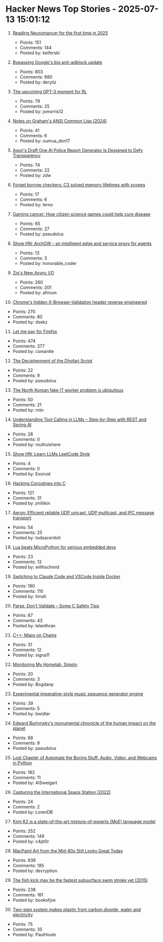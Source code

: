 # Hacker News Top Stories - 2025-07-13 15:01:12

1. [Reading Neuromancer for the first time in 2025](https://mbh4h.substack.com/p/neuromancer-2025-review-william-gibson)
   - Points: 151
   - Comments: 144
   - Posted by: keiferski

2. [Bypassing Google's big anti-adblock update](https://0x44.xyz/blog/web-request-blocking/)
   - Points: 803
   - Comments: 680
   - Posted by: deryilz

3. [The upcoming GPT-3 moment for RL](https://www.mechanize.work/blog/the-upcoming-gpt-3-moment-for-rl/)
   - Points: 79
   - Comments: 25
   - Posted by: jxmorris12

4. [Notes on Graham's ANSI Common Lisp (2024)](https://courses.cs.northwestern.edu/325/readings/graham/graham-notes.html)
   - Points: 41
   - Comments: 6
   - Posted by: oumua_don17

5. [Axon's Draft One AI Police Report Generator Is Designed to Defy Transparency](https://www.eff.org/deeplinks/2025/07/axons-draft-one-designed-defy-transparency)
   - Points: 74
   - Comments: 22
   - Posted by: zdw

6. [Forget borrow checkers: C3 solved memory lifetimes with scopes](https://c3-lang.org/blog/forget-borrow-checkers-c3-solved-memory-lifetimes-with-scopes/)
   - Points: 17
   - Comments: 6
   - Posted by: lerno

7. [Gaming cancer: How citizen science games could help cure disease](https://thereader.mitpress.mit.edu/how-citizen-science-games-could-help-cure-disease/)
   - Points: 65
   - Comments: 27
   - Posted by: pseudolus

8. [Show HN: ArchGW – an intelligent edge and service proxy for agents](undefined)
   - Points: 13
   - Comments: 3
   - Posted by: honorable_coder

9. [Zig's New Async I/O](https://kristoff.it/blog/zig-new-async-io/)
   - Points: 260
   - Comments: 201
   - Posted by: afirium

10. [Chrome's hidden X-Browser-Validation header reverse engineered](https://github.com/dsekz/chrome-x-browser-validation-header)
   - Points: 270
   - Comments: 80
   - Posted by: dsekz

11. [Let me pay for Firefox](https://discourse.mozilla.org/t/let-me-pay-for-firefox/141297)
   - Points: 474
   - Comments: 377
   - Posted by: csmantle

12. [The Decipherment of the Dhofari Script](https://www.science.org/content/article/mysterious-pre-islamic-script-oman-finally-deciphered)
   - Points: 22
   - Comments: 9
   - Posted by: pseudolus

13. [The North Korean fake IT worker problem is ubiquitous](https://www.theregister.com/2025/07/13/fake_it_worker_problem/)
   - Points: 50
   - Comments: 21
   - Posted by: rntn

14. [Understanding Tool Calling in LLMs – Step-by-Step with REST and Spring AI](https://muthuishere.medium.com/understanding-tool-function-calling-in-llms-step-by-step-examples-in-rest-and-spring-ai-2149ecd6b18b)
   - Points: 28
   - Comments: 0
   - Posted by: muthuishere

15. [Show HN: Learn LLMs LeetCode Style](https://github.com/Exorust/TorchLeet)
   - Points: 4
   - Comments: 0
   - Posted by: Exorust

16. [Hacking Coroutines into C](https://wiomoc.de/misc/posts/hacking_coroutines_into_c.html)
   - Points: 121
   - Comments: 31
   - Posted by: jmillikin

17. [Aeron: Efficient reliable UDP unicast, UDP multicast, and IPC message transport](https://github.com/aeron-io/aeron)
   - Points: 54
   - Comments: 25
   - Posted by: todsacerdoti

18. [Lua beats MicroPython for serious embedded devs](https://www.embedded.com/why-lua-beats-micropython-for-serious-embedded-devs)
   - Points: 23
   - Comments: 13
   - Posted by: willhschmid

19. [Switching to Claude Code and VSCode Inside Docker](https://timsh.org/claude-inside-docker/)
   - Points: 190
   - Comments: 110
   - Posted by: timsh

20. [Parse, Don’t Validate – Some C Safety Tips](https://www.lelanthran.com/chap13/content.html)
   - Points: 87
   - Comments: 43
   - Posted by: lelanthran

21. [C++: Maps on Chains](http://bannalia.blogspot.com/2025/07/maps-on-chains.html)
   - Points: 31
   - Comments: 12
   - Posted by: signa11

22. [Monitoring My Homelab, Simply](https://b.tuxes.uk/simple-homelab-monitoring.html)
   - Points: 20
   - Comments: 3
   - Posted by: Bogdanp

23. [Experimental imperative-style music sequence generator engine](https://github.com/renoise/pattrns)
   - Points: 39
   - Comments: 5
   - Posted by: bwidlar

24. [Edward Burtynsky's monumental chronicle of the human impact on the planet](https://www.newyorker.com/culture/photo-booth/earths-poet-of-scale)
   - Points: 68
   - Comments: 9
   - Posted by: pseudolus

25. [Lost Chapter of Automate the Boring Stuff: Audio, Video, and Webcams in Python](https://inventwithpython.com/blog/lost-av-chapter.html)
   - Points: 182
   - Comments: 11
   - Posted by: AlSweigart

26. [Capturing the International Space Station (2022)](https://cosmicbackground.io/blogs/learn-about-how-these-are-captured/capturing-the-international-space-station)
   - Points: 24
   - Comments: 2
   - Posted by: LorenDB

27. [Kimi K2 is a state-of-the-art mixture-of-experts (MoE) language model](https://twitter.com/Kimi_Moonshot/status/1943687594560332025)
   - Points: 252
   - Comments: 149
   - Posted by: c4pt0r

28. [MacPaint Art from the Mid-80s Still Looks Great Today](https://blog.decryption.net.au/posts/macpaint.html)
   - Points: 939
   - Comments: 185
   - Posted by: decryption

29. [The fish kick may be the fastest subsurface swim stroke yet (2015)](https://nautil.us/is-this-new-swim-stroke-the-fastest-yet-235511/)
   - Points: 238
   - Comments: 161
   - Posted by: bookofjoe

30. [Two-step system makes plastic from carbon dioxide, water and electricity](https://phys.org/news/2025-06-plastic-carbon-dioxide-electricity.html)
   - Points: 75
   - Comments: 35
   - Posted by: PaulHoule

